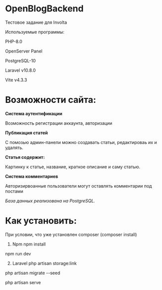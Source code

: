 # OpenBlogBackend
 Тестовое задание для Involta
 
 Используемые программы:
 
PHP-8.0

OpenServer Panel

PostgreSQL-10

Laravel v10.8.0

Vite v4.3.3

# Возможности сайта:
**Система аутентификации**

Возможность регистрации аккаунта, авторизации

**Публикация статей**

С помозью админ-панели можно создавать статьи, редактироваь их и удалять.

 **Статья содержит:**
 
 Картинку к статье, название, краткое описание и саму статью.
 
 **Система комментариев**
 
 Авторизирвоанные пользователи могут оставлять комментарии под постами
 
 *База данных реализована на PostgreSQL.*
 
 # Как установить:
 При условии, что уже установлен composer (composer install)
 
 1. Npm
npm install

npm run dev

2. Laravel
php artisan storage:link 

php artisan migrate --seed

php artisan serve
